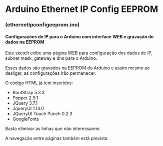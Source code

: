 # Arduino Ethernet IP Config EEPROM
### (ethernetipconfigeeprom.ino)
#### Configurações de IP para o Arduino com interface WEB e gravação de dados na EEPROM

Este sketch exibe uma página WEB para configuração dos dados de IP, subnet mask, gateway e dns para o Arduino.

Esses dados são gravados na EEPROM do Arduino e assim mesmo ao desligar, as configurações irão permanecer.

O código HTML já tem inseridos:
 - BootStrap 5.3.3
 - Popper 2.9.1
 - JQuery 3.7.1
 - JqueryUI 1.14.0
 - JQueryUI Touch Punch 0.2.3
 - GoogleFonts

Basta eliminar as linhas que não interessarem.

A navegação entre páginas também está prevista.